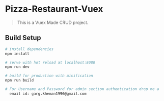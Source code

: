 # Pizza-Restaurant-Vuex
>This is a Vuex Made CRUD project.

## Build Setup

``` bash
# install dependencies
npm install

# serve with hot reload at localhost:8080
npm run dev

# build for production with minification
npm run build

# For Username and Password for admin section authentication drop me a message in my email:
  email id: garg.kheman1996@gmail.com
```
